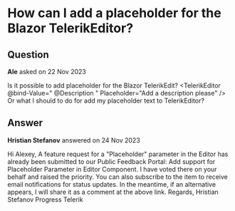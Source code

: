 # How can I add a placeholder for the Blazor TelerikEditor?

## Question

**Ale** asked on 22 Nov 2023

Is it possible to add placeholder for the Blazor TelerikEdit? <TelerikEditor @bind-Value=" @Description " Placeholder="Add a description please" /> Or what I should to do for add my placeholder text to TelerikEditor?

## Answer

**Hristian Stefanov** answered on 24 Nov 2023

Hi Alexey, A feature request for a "Placeholder" parameter in the Editor has already been submitted to our Public Feedback Portal: Add support for Placeholder Parameter in Editor Component. I have voted there on your behalf and raised the priority. You can also subscribe to the item to receive email notifications for status updates. In the meantime, if an alternative appears, I will share it as a comment at the above link. Regards, Hristian Stefanov Progress Telerik

